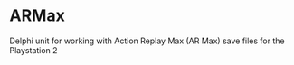 ARMax
=====

Delphi unit for working with Action Replay Max (AR Max) save files for the Playstation 2
